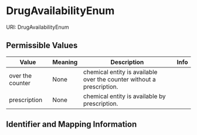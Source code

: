 # DrugAvailabilityEnum



URI: DrugAvailabilityEnum

## Permissible Values

| Value | Meaning | Description | Info |
| --- | --- | --- | --- |
| over the counter | None | chemical entity is available over the counter without a prescription. | |
| prescription | None | chemical entity is available by prescription. | |


## Identifier and Mapping Information





